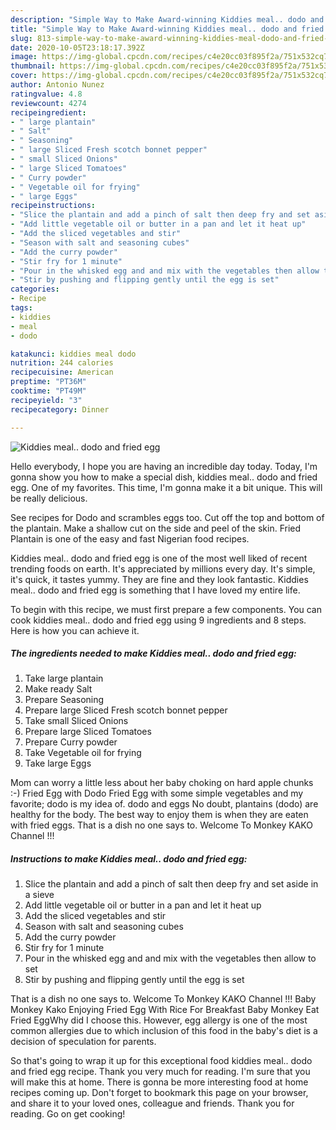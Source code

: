 ```yaml
---
description: "Simple Way to Make Award-winning Kiddies meal.. dodo and fried egg"
title: "Simple Way to Make Award-winning Kiddies meal.. dodo and fried egg"
slug: 813-simple-way-to-make-award-winning-kiddies-meal-dodo-and-fried-egg
date: 2020-10-05T23:18:17.392Z
image: https://img-global.cpcdn.com/recipes/c4e20cc03f895f2a/751x532cq70/kiddies-meal-dodo-and-fried-egg-recipe-main-photo.jpg
thumbnail: https://img-global.cpcdn.com/recipes/c4e20cc03f895f2a/751x532cq70/kiddies-meal-dodo-and-fried-egg-recipe-main-photo.jpg
cover: https://img-global.cpcdn.com/recipes/c4e20cc03f895f2a/751x532cq70/kiddies-meal-dodo-and-fried-egg-recipe-main-photo.jpg
author: Antonio Nunez
ratingvalue: 4.8
reviewcount: 4274
recipeingredient:
- " large plantain"
- " Salt"
- " Seasoning"
- " large Sliced Fresh scotch bonnet pepper"
- " small Sliced Onions"
- " large Sliced Tomatoes"
- " Curry powder"
- " Vegetable oil for frying"
- " large Eggs"
recipeinstructions:
- "Slice the plantain and add a pinch of salt then deep fry and set aside in a sieve"
- "Add little vegetable oil or butter in a pan and let it heat up"
- "Add the sliced vegetables and stir"
- "Season with salt and seasoning cubes"
- "Add the curry powder"
- "Stir fry for 1 minute"
- "Pour in the whisked egg and and mix with the vegetables then allow to set"
- "Stir by pushing and flipping gently until the egg is set"
categories:
- Recipe
tags:
- kiddies
- meal
- dodo

katakunci: kiddies meal dodo 
nutrition: 244 calories
recipecuisine: American
preptime: "PT36M"
cooktime: "PT49M"
recipeyield: "3"
recipecategory: Dinner

---
```



![Kiddies meal.. dodo and fried egg](https://img-global.cpcdn.com/recipes/c4e20cc03f895f2a/751x532cq70/kiddies-meal-dodo-and-fried-egg-recipe-main-photo.jpg)

Hello everybody, I hope you are having an incredible day today. Today, I'm gonna show you how to make a special dish, kiddies meal.. dodo and fried egg. One of my favorites. This time, I'm gonna make it a bit unique. This will be really delicious.

See recipes for Dodo and scrambles eggs too. Cut off the top and bottom of the plantain. Make a shallow cut on the side and peel of the skin. Fried Plantain is one of the easy and fast Nigerian food recipes.

Kiddies meal.. dodo and fried egg is one of the most well liked of recent trending foods on earth. It's appreciated by millions every day. It's simple, it's quick, it tastes yummy. They are fine and they look fantastic. Kiddies meal.. dodo and fried egg is something that I have loved my entire life.


To begin with this recipe, we must first prepare a few components. You can cook kiddies meal.. dodo and fried egg using 9 ingredients and 8 steps. Here is how you can achieve it.

<!--inarticleads1-->

##### The ingredients needed to make Kiddies meal.. dodo and fried egg:

1. Take  large plantain
1. Make ready  Salt
1. Prepare  Seasoning
1. Prepare  large Sliced Fresh scotch bonnet pepper
1. Take  small Sliced Onions
1. Prepare  large Sliced Tomatoes
1. Prepare  Curry powder
1. Take  Vegetable oil for frying
1. Take  large Eggs


Mom can worry a little less about her baby choking on hard apple chunks :-) Fried Egg with Dodo Fried Egg with some simple vegetables and my favorite; dodo is my idea of. dodo and eggs No doubt, plantains (dodo) are healthy for the body. The best way to enjoy them is when they are eaten with fried eggs. That is a dish no one says to. Welcome To Monkey KAKO Channel !!! 

<!--inarticleads2-->

##### Instructions to make Kiddies meal.. dodo and fried egg:

1. Slice the plantain and add a pinch of salt then deep fry and set aside in a sieve
1. Add little vegetable oil or butter in a pan and let it heat up
1. Add the sliced vegetables and stir
1. Season with salt and seasoning cubes
1. Add the curry powder
1. Stir fry for 1 minute
1. Pour in the whisked egg and and mix with the vegetables then allow to set
1. Stir by pushing and flipping gently until the egg is set


That is a dish no one says to. Welcome To Monkey KAKO Channel !!! Baby Monkey Kako Enjoying Fried Egg With Rice For Breakfast Baby Monkey Eat Fried EggWhy did I choose this. However, egg allergy is one of the most common allergies due to which inclusion of this food in the baby&#39;s diet is a decision of speculation for parents. 

So that's going to wrap it up for this exceptional food kiddies meal.. dodo and fried egg recipe. Thank you very much for reading. I'm sure that you will make this at home. There is gonna be more interesting food at home recipes coming up. Don't forget to bookmark this page on your browser, and share it to your loved ones, colleague and friends. Thank you for reading. Go on get cooking!
